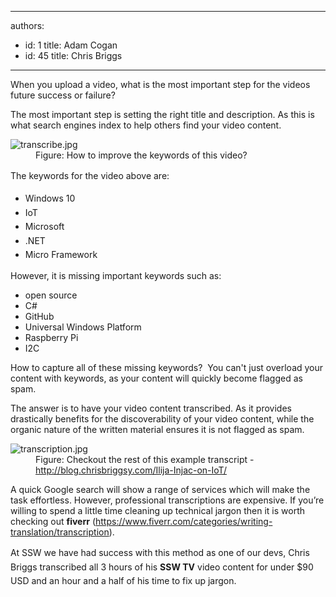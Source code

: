 

---
authors:
  - id: 1
    title: Adam Cogan
  - id: 45
    title: Chris Briggs
---




<span class='intro'> <p>When you upload a video, what is the most important step for the videos future success or failure?&#160;</p><p>The most important step is setting the right title and description. As this is what search engines index to help others find your video content. <br></p> </span>

<dl class="image"><dt> <img src="/PublishingImages/transcribe.jpg" alt="transcribe.jpg" /> </dt><dd>Figure&#58; How to improve the keywords of this video?</dd></dl><p><span style="line-height&#58;1.6;">The keywords for the video above are&#58;</span><br></p><ul><li> 
      <span style="line-height&#58;1.6;">Windows 10</span><br></li><li> 
      <span style="line-height&#58;1.6;">IoT&#160;</span><br></li><li> 
      <span style="line-height&#58;1.6;">Microsoft&#160;</span><br></li><li> 
      <span style="line-height&#58;1.6;">.NET</span><br></li><li> 
      <span style="line-height&#58;1.6;">Micro Framework</span><br></li></ul><p>However, it is missing important keywords such as&#58;</p><p></p><ul><li>open source<br></li><li>C#<br></li><li>GitHub<br></li><li>Universal Windows Platform<br></li><li>Raspberry Pi<br></li><li>I2C<br></li></ul><p></p><p>How to capture all of these missing keywords? &#160;You can't just overload your content with keywords, as your content will quickly become flagged as spam.&#160;</p><p>The answer is to have your video content transcribed. As it provides drastically benefits for the discoverability of your video content, while the organic nature of the written material ensures it is not flagged as spam.&#160;</p><dl class="image"><dt><img src="/PublishingImages/transcription.jpg" alt="transcription.jpg" /></dt><dd>Figure&#58; Checkout the rest of this example transcript - <a href="http&#58;//blog.chrisbriggsy.com/Ilija-Injac-on-IoT/">http&#58;//blog.chrisbriggsy.com/Ilija-Injac-on-IoT/</a></dd></dl><p>A quick Google search will show a range of services which will make the task effortless. However, professional transcriptions are expensive. If you’re willing to spend a little time cleaning up technical jargon then it is worth checking out <b>fiverr</b> (<a href="https&#58;//www.fiverr.com/categories/writing-translation/transcription"><span class="s1">https&#58;//www.fiverr.com/categories/writing-translation/transcription</span></a>).&#160;</p><p><span style="line-height&#58;1.6;">At SSW we have had success with this method as one of our devs, Chris Briggs transcribed all 3 hours of his <b>SSW TV</b> video content for under $90 USD and an hour and a half of his time to fix up jargon.&#160;</span><br></p>


